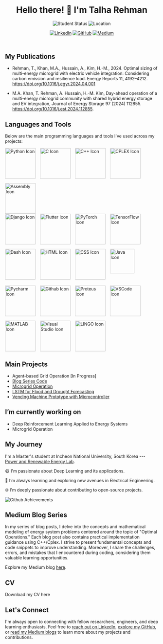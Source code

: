 
<html lang="en">
<head>
  <meta charset="UTF-8">
  <meta name="viewport" content="width=device-width, initial-scale=1.0">
  <link rel="stylesheet" href="style.css">
</head>
<body>

<header>
  <h1>Hello there! 👋 I'm Talha Rehman</h1>
  <p>
    <img src="https://img.shields.io/badge/PhD%20Student-Electrical%20Engineering-blue" alt="Student Status">
    <img src="https://img.shields.io/badge/Location-South%20Korea-green" alt="Location">
  </p>
  <p>
    <a href="https://www.linkedin.com/in/muhammad-talha-rehman-khan-tareen/" target="_blank"><img src="https://img.shields.io/badge/LinkedIn-Connect-blue?logo=linkedin&logoColor=white&style=flat-square" alt="LinkedIn"></a>
    <a href="https://github.com/TalhaRehmanMTRKT" target="_blank"><img src="https://img.shields.io/badge/GitHub-Follow-181717?logo=github&style=flat-square" alt="GitHub"></a>
    <a href="https://medium.com/@talharehman.mtrkt" target="_blank"><img src="https://img.shields.io/badge/Medium-Follow-lightgrey?logo=medium&style=flat-square" alt="Medium"></a>
  </p>
</header>

<section id="publications">
  <h2>My Publications</h2>
  
  - Rehman, T., Khan, M.A., Hussain, A., Kim, H.-M., 2024. Optimal sizing of multi-energy microgrid with electric vehicle integration: Considering carbon emission and resilience load. Energy Reports 11, 4192–4212. https://doi.org/10.1016/j.egyr.2024.04.001

  - M.A. Khan, T. Rehman, A. Hussain, H.-M. Kim, Day-ahead operation of a multi-energy microgrid community with shared hybrid energy storage and EV integration, Journal of Energy Storage 97 (2024) 112855. https://doi.org/10.1016/j.est.2024.112855.

</section>
  

<section id="languages-tools">
  <h2>Languages and Tools</h2>
  <p>Below are the main programming languages and tools I've used across my projects:</p>
  
  <div style="display: flex; flex-wrap: wrap; gap: 15px;">
    <!-- Programming Languages -->
    <img src="https://img.shields.io/badge/Python-FFD43B?style=flat&logo=python&logoColor=darkblue" alt="Python Icon" style="width: 100px;">
    <img src="https://img.shields.io/badge/C-00599C?style=flat&logo=c&logoColor=white" alt="C Icon" style="width: 100px;">
    <img src="https://img.shields.io/badge/C++-00599C?style=flat&logo=c%2B%2B&logoColor=white" alt="C++ Icon" style="width: 100px;">
    <img src="https://img.shields.io/badge/CPLEX-007396?style=flat" alt="CPLEX Icon" style="width: 100px;">
    <img src="https://img.shields.io/badge/Assembly-6E4C13?style=flat" alt="Assembly Icon" style="width: 100px;">
  </div>

  <div style="display: flex; flex-wrap: wrap; gap: 15px;">
    <img src="https://img.shields.io/badge/Django-092E20?style=flat&logo=django&logoColor=white" alt="Django Icon" style="width: 100px;">
    <img src="https://img.shields.io/badge/Flutter-02569B?style=flat&logo=flutter&logoColor=white" alt="Flutter Icon" style="width: 100px;">
    <img src="https://img.shields.io/badge/PyTorch-EE4C2C?style=flat&logo=pytorch&logoColor=white" alt="PyTorch Icon" style="width: 100px;">
    <img src="https://img.shields.io/badge/TensorFlow-FF6F00?style=flat&logo=tensorflow&logoColor=white" alt="TensorFlow Icon" style="width: 100px;">
    <img src="https://img.shields.io/badge/Dash-119DA4?style=flat&logo=plotly&logoColor=white" alt="Dash Icon" style="width: 100px;">
    <img src="https://img.shields.io/badge/HTML5-E34F26?style=flat&logo=html5&logoColor=white" alt="HTML Icon" style="width: 100px;">
    <img src="https://img.shields.io/badge/CSS3-1572B6?style=flat&logo=css3&logoColor=white" alt="CSS Icon" style="width: 100px;">
    <img src="https://img.shields.io/badge/Java-007396?style=flat&logo=java&logoColor=white" alt="Java Icon" style="width: 80px;">
  </div>
  

  <div style="display: flex; flex-wrap: wrap; gap: 15px; margin-top: 20px;">
    <img src="https://img.shields.io/badge/PyCharm-000000?style=flat&logo=pycharm&logoColor=white" alt="Pycharm Icon" style="width: 100px;">
    <img src="https://img.shields.io/badge/GitHub-181717?style=flat&logo=github&logoColor=white" alt="Github Icon" style="width: 100px;">
    <img src="https://img.shields.io/badge/Proteus-3B3A38?style=flat&logo=proteus&logoColor=white" alt="Proteus Icon" style="width: 100px;">
    <img src="https://img.shields.io/badge/VS%20Code-007ACC?style=flat&logo=visual-studio-code&logoColor=white" alt="VSCode Icon" style="width: 100px;">
    <img src="https://img.shields.io/badge/MATLAB-0076A8?style=flat&logo=matlab&logoColor=white" alt="MATLAB Icon" style="width: 100px;">
    <img src="https://img.shields.io/badge/Visual%20Studio-5C2D91?style=flat&logo=visual-studio&logoColor=white" alt="Visual Studio Icon" style="width: 100px;">
    <img src="https://img.shields.io/badge/LINGO-000000?style=flat" alt="LINGO Icon" style="width: 100px;">
  </div>
</section>



<section id="main-projects">
  <h2>Main Projects</h2>
  <ul>
    <li>Agent-based Grid Operation [In Progress]</li>
    <li><a href="https://github.com/TalhaRehmanMTRKT/OptimalOperations">Blog Series Code</a></li>
    <li><a href="https://github.com/TalhaRehmanMTRKT/MicrogridOptimization">Microgrid Operation</a></li>
    <li><a href="https://github.com/TalhaRehmanMTRKT/LSTM_TimeSeriesForecasting">LSTM for Flood and Drought Forecasting</a></li>
    <li><a href="https://github.com/TalhaRehmanMTRKT/Vending_Machine">Vending Machine Prototype with Microcontroller</a></li>
  </ul>
</section>


<section id="currently-working">
  <h2>I’m currently working on</h2>
  <ul>
    <li>Deep Reinforcement Learning Applied to Energy Systems</li>
    <li>Microgrid Operation</li>
  </ul>
</section>



<section id="education-and-journey">
  <h2>My Journey</h2>
  <p>
    I'm a Master's student at Incheon National University, South Korea --- <a href="https://hvdcmicrogrid.wixsite.com/powerlab">Power and Renewable Energy Lab</a>.
  </p>
  <p>
    😄 I'm passionate about Deep Learning and its applications.
  </p>
  <p>
    🌱 I’m always learning and exploring new avenues in Electrical Engineering.
  </p>
  <p>
    🌐 I'm deeply passionate about contributing to open-source projects.
  </p>
   <img src="https://github.com/TalhaRehmanMTRKT/TalhaRehmanMTRKT/assets/109908732/008e1ebb-27cc-4321-960e-356360e91eab" alt="Github Achievements">
</section>


<section id="medium-blog">
  <h2>Medium Blog Series</h2>
  <p>In my series of blog posts, I delve into the concepts and mathematical modeling of energy system problems centered around the topic of "Optimal Operations." 
Each blog post also contains practical implementation guidance using C++/Cplex. I strive to present fundamental concepts and code snippets to improve understanding.
Moreover, I share the challenges, errors, and mistakes that I encountered during coding, considering them valuable learning opportunities.</p>
  
  <p>Explore my Medium blog <a href="https://medium.com/@talharehman.mtrkt" target="_blank">here</a>.</p>
</section>

<section id="cv">
  <h2>CV</h2>
  Download my CV here
</section>





<footer>
  <h2>Let's Connect</h2>
  <p>I'm always open to connecting with fellow researchers, engineers, and deep learning enthusiasts. Feel free to <a href="https://www.linkedin.com/in/muhammad-talha-rehman-khan-tareen/" target="_blank">reach out on LinkedIn</a>, <a href="https://github.com/TalhaRehmanMTRKT" target="_blank">explore my GitHub</a>, or <a href="https://medium.com/@talharehman.mtrkt" target="_blank">read my Medium blogs</a> to learn more about my projects and contributions.</p>
</footer>

</body>
</html>
